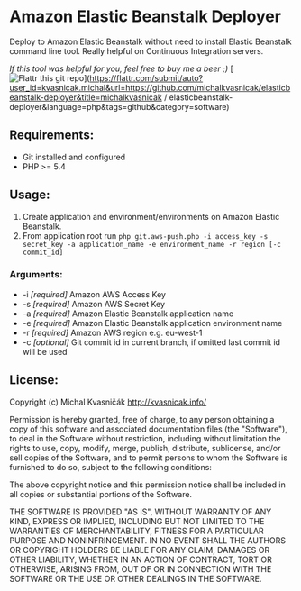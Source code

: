 # Amazon Elastic Beanstalk Deployer

Deploy to Amazon Elastic Beanstalk without need to install Elastic Beanstalk command line tool.
Really helpful on Continuous Integration servers.

*If this tool was helpful for you, feel free to buy me a beer ;)* [![Flattr this git repo](http://api.flattr.com/button/flattr-badge-large.png)](https://flattr.com/submit/auto?user_id=kvasnicak.michal&url=https://github.com/michalkvasnicak/elasticbeanstalk-deployer&title=michalkvasnicak / elasticbeanstalk-deployer&language=php&tags=github&category=software)

## Requirements:
* Git installed and configured
* PHP >= 5.4

## Usage:
1. Create application and environment/environments on Amazon Elastic Beanstalk.
2. From application root run `php git.aws-push.php -i access_key -s secret_key -a application_name -e environment_name -r region [-c
    commit_id]`

### Arguments:
* -i *[required]* Amazon AWS Access Key
* -s *[required]* Amazon AWS Secret Key
* -a *[required]* Amazon Elastic Beanstalk application name
* -e *[required]* Amazon Elastic Beanstalk application environment name
* -r *[required]* Amazon AWS region e.g. eu-west-1
* -c *[optional]* Git commit id in current branch, if omitted last commit id will be used

## License:
Copyright (c) Michal Kvasničák <http://kvasnicak.info/>

Permission is hereby granted, free of charge, to any person obtaining a copy
of this software and associated documentation files (the "Software"), to deal
in the Software without restriction, including without limitation the rights
to use, copy, modify, merge, publish, distribute, sublicense, and/or sell
copies of the Software, and to permit persons to whom the Software is furnished
to do so, subject to the following conditions:

The above copyright notice and this permission notice shall be included in all
copies or substantial portions of the Software.

THE SOFTWARE IS PROVIDED "AS IS", WITHOUT WARRANTY OF ANY KIND, EXPRESS OR
IMPLIED, INCLUDING BUT NOT LIMITED TO THE WARRANTIES OF MERCHANTABILITY,
FITNESS FOR A PARTICULAR PURPOSE AND NONINFRINGEMENT. IN NO EVENT SHALL THE
AUTHORS OR COPYRIGHT HOLDERS BE LIABLE FOR ANY CLAIM, DAMAGES OR OTHER
LIABILITY, WHETHER IN AN ACTION OF CONTRACT, TORT OR OTHERWISE, ARISING FROM,
OUT OF OR IN CONNECTION WITH THE SOFTWARE OR THE USE OR OTHER DEALINGS IN
THE SOFTWARE.